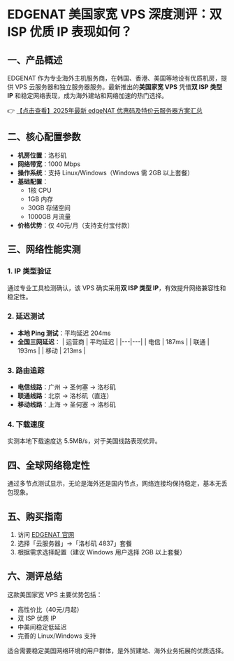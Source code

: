 # EDGENAT 美国家宽 VPS 深度测评：双 ISP 优质 IP 表现如何？

## 一、产品概述

EDGENAT 作为专业海外主机服务商，在韩国、香港、美国等地设有优质机房，提供 VPS 云服务器和独立服务器服务。最新推出的**美国家宽 VPS** 凭借**双 ISP 类型 IP** 和稳定网络表现，成为海外建站和网络加速的热门选择。

👉 [【点击查看】2025年最新 edgeNAT 优惠码及特价云服务器方案汇总](https://bit.ly/edgenat)

## 二、核心配置参数

- **机房位置**：洛杉矶
- **网络带宽**：1000 Mbps
- **操作系统**：支持 Linux/Windows（Windows 需 2GB 以上套餐）
- **基础配置**：
  - 1核 CPU
  - 1GB 内存
  - 30GB 存储空间
  - 1000GB 月流量
- **价格优势**：仅 40元/月（支持支付宝付款）

## 三、网络性能实测

### 1. IP 类型验证
通过专业工具检测确认，该 VPS 确实采用**双 ISP 类型 IP**，有效提升网络兼容性和稳定性。

### 2. 延迟测试
- **本地 Ping 测试**：平均延迟 204ms
- **全国三网延迟**：
  | 运营商 | 平均延迟 |
  |---|---|
  | 电信 | 187ms |
  | 联通 | 193ms |
  | 移动 | 213ms |

### 3. 路由追踪
- **电信线路**：广州 → 圣何塞 → 洛杉矶
- **联通线路**：北京 → 洛杉矶（直连）
- **移动线路**：上海 → 圣何塞 → 洛杉矶

### 4. 下载速度
实测本地下载速度达 5.5MB/s，对于美国线路表现优异。

## 四、全球网络稳定性
通过多节点测试显示，无论是海外还是国内节点，网络连接均保持稳定，基本无丢包现象。

## 五、购买指南
1. 访问 [EDGENAT 官网](https://bit.ly/edgenat)
2. 选择「云服务器」→「洛杉矶 4837」套餐
3. 根据需求选择配置（建议 Windows 用户选择 2GB 以上套餐）

## 六、测评总结
这款美国家宽 VPS 主要优势包括：
- 高性价比（40元/月起）
- 双 ISP 优质 IP
- 中美间稳定低延迟
- 完善的 Linux/Windows 支持

适合需要稳定美国网络环境的用户群体，是外贸建站、海外业务拓展的优质选择。